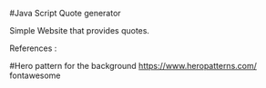 #Java Script Quote generator

Simple Website that provides quotes.

References :

#Hero pattern for the background
https://www.heropatterns.com/
fontawesome